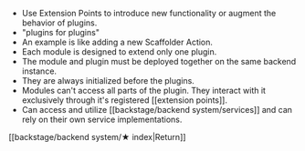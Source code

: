 - Use Extension Points to introduce new functionality or augment the behavior of plugins.
- "plugins for plugins"
- An example is like adding a new Scaffolder Action.
- Each module is designed to extend only one plugin.
- The module and plugin must be deployed together on the same backend instance.
- They are always initialized before the plugins.
- Modules can't access all parts of the plugin. They interact with it exclusively through it's registered [[extension points]].
- Can access and utilize [[backstage/backend system/services]] and can rely on their own service implementations.

[[backstage/backend system/★ index|Return]]
